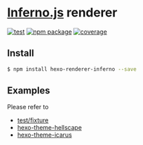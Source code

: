 # [Inferno.js](https://infernojs.org/) renderer

[![test](https://github.com/hexojs/hexo-renderer-inferno/workflows/Testing/badge.svg)](https://github.com/hexojs/hexo-renderer-inferno/actions?query=workflow%3ATesting)
[![npm package](https://badge.fury.io/js/hexo-renderer-inferno.svg)](https://www.npmjs.com/package/hexo-renderer-inferno)
[![coverage](https://img.shields.io/coveralls/hexojs/hexo-renderer-inferno.svg)](https://coveralls.io/r/hexojs/hexo-renderer-inferno?branch=master)

## Install

```sh
$ npm install hexo-renderer-inferno --save
```

## Examples

Please refer to

- [test/fixture](https://github.com/hexojs/hexo-renderer-inferno/tree/master/test/fixture)
- [hexo-theme-hellscape](https://github.com/ppoffice/hexo-theme-hellscape)
- [hexo-theme-icarus](https://github.com/ppoffice/hexo-theme-icarus)
